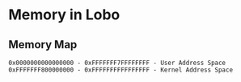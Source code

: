 # Memory in Lobo

## Memory Map

```
0x0000000000000000 - 0xFFFFFFF7FFFFFFFF - User Address Space
0xFFFFFFF800000000 - 0xFFFFFFFFFFFFFFFF - Kernel Address Space
```
